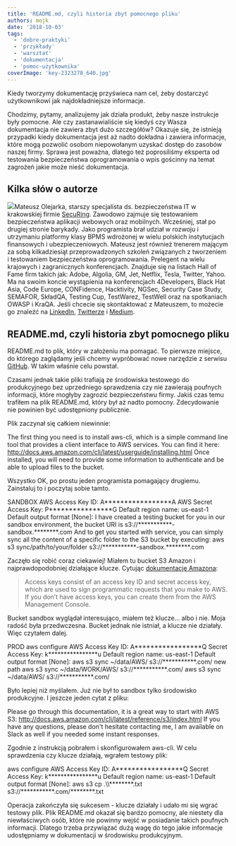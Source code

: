 ```yaml
---
title: 'README.md, czyli historia zbyt pomocnego pliku'
authors: mojk
date: '2018-10-03'
tags:
  - 'dobre-praktyki'
  - 'przykłady'
  - 'warsztat'
  - 'dokumentacja'
  - 'pomoc-użytkownika'
coverImage: 'key-2323278_640.jpg'
---
```


Kiedy tworzymy dokumentację przyświeca nam cel, żeby dostarczyć użytkownikowi
jak najdokładniejsze informacje.

<!--truncate-->

Chodzimy, pytamy, analizujemy jak działa produkt, żeby nasze instrukcje były
pomocne. Ale czy zastanawialiście się kiedyś czy Wasza dokumentacja nie zawiera
zbyt dużo szczegółów? Okazuje się, że istnieją przypadki kiedy dokumentacja jest
aż nadto dokładna i zawiera informacje, które mogą pozwolić osobom niepowołanym
uzyskać dostęp do zasobów naszej firmy. Sprawa jest poważna, dlatego też
poprosiliśmy eksperta od testowania bezpieczeństwa oprogramowania o wpis
gościnny na temat zagrożeń jakie może nieść dokumentacja.

## Kilka słów o autorze

![](images/DSC_7675_fot_klaudyna_schubert-200x300.jpg)Mateusz Olejarka, starszy
specjalista ds. bezpieczeństwa IT w krakowskiej firmie
[SecuRing](https://www.securing.pl). Zawodowo zajmuje się testowaniem
bezpieczeństwa aplikacji webowych oraz mobilnych. Wcześniej, stał po drugiej
stronie barykady. Jako programista brał udział w rozwoju i utrzymaniu platformy
klasy BPMS wdrożonej w wielu polskich instytucjach finansowych i
ubezpieczeniowych. Mateusz jest również trenerem mającym za sobą kilkadziesiąt
przeprowadzonych szkoleń związanych z tworzeniem i testowaniem bezpieczeństwa
oprogramowania. Prelegent na wielu krajowych i zagranicznych konferencjach.
Znajduje się na listach Hall of Fame firm takich jak: Adobe, Algolia, GM, Jet,
Netflix, Tesla, Twitter, Yahoo. Ma na swoim koncie wystąpienia na konferencjach
4Developers, Black Hat Asia, Code Europe, CONFidence, Hacktivity, NGSec,
Security Case Study, SEMAFOR, SkładQA, Testing Cup, TestWarez, TestWell oraz na
spotkaniach OWASP i KraQA. Jeśli chcecie się skontaktować z Mateuszem, to
możecie go znaleźć na [LinkedIn](https://www.linkedin.com/in/molejarka),
[Twitterze](https://twitter.com/@molejarka) i
[Medium](https://medium.com/@mateusz.olejarka).

## README.md, czyli historia zbyt pomocnego pliku

README.md to plik, który w założeniu ma pomagać. To pierwsze miejsce, do którego
zaglądamy jeśli chcemy wypróbować nowe narzędzie z serwisu
[GitHub](https://www.google.pl/search?q=inurl%3AREADME.md+site%3Agithub.com). W
takim właśnie celu powstał.

Czasami jednak takie pliki trafiają ze środowiska testowego do produkcyjnego bez
uprzedniego sprawdzenia czy nie zawierają poufnych informacji, które mogłyby
zagrozić bezpieczeństwu firmy. Jakiś czas temu trafiłem na plik README.md, który
był aż nadto pomocny. Zdecydowanie nie powinien być udostępniony publicznie.

Plik zaczynał się całkiem niewinnie:

The first thing you need is to install aws-cli, which is a simple command line
tool that provides a client interface to AWS services. You can find it here:
http://docs.aws.amazon.com/cli/latest/userguide/installing.html Once installed,
you will need to provide some information to authenticate and be able to upload
files to the bucket.

Wszystko OK, po prostu jeden programista pomagający drugiemu. Zainstaluj to i
poczytaj sobie tamto.

SANDBOX AWS Access Key ID: A\*\*\*\*\*\*\*\*\*\*\*\*\*\*\*\*\*A AWS Secret
Access Key: P\*\*\*\*\*\*\*\*\*\*\*\*\*\*\*\*G Default region name: us-east-1
Default output format \[None\]: I have created a testing bucket for you in our
sandbox environment, the bucket URI is
s3://\*\*\*\*\*\*\*\*\*\*\*-sandbox.\*\*\*\*\*\*\*\*.com And to get you started
with service, you can simply sync all the content of a specific folder to the S3
bucket by executing: aws s3 sync/path/to/your/folder
s3://\*\*\*\*\*\*\*\*\*\*\*-sandbox.\*\*\*\*\*\*\*\*.com

Zaczęło się robić coraz ciekawiej! Miałem tu bucket S3 Amazon i
najprawdopodobniej działające klucze. Cytując
[dokumentację Amazona](https://docs.aws.amazon.com/cli/latest/userguide/cli-chap-getting-started.html):

> Access keys consist of an access key ID and secret access key, which are used
> to sign programmatic requests that you make to AWS. If you don’t have access
> keys, you can create them from the AWS Management Console.

Bucket sandbox wyglądał interesująco, miałem też klucze... albo i nie. Moja
radość była przedwczesna. Bucket jednak nie istniał, a klucze nie działały. Więc
czytałem dalej.

PROD aws configure AWS Access Key ID: A\*\*\*\*\*\*\*\*\*\*\*\*\*\*\*\*\*Q
Secret Access Key: k\*\*\*\*\*\*\*\*\*\*\*\*\*\*\*\*u Default region name:
us-east-1 Default output format \[None\]: aws s3 sync ~/data/AWS/
s3://\*\*\*\*\*\*\*\*\*\*\*.com/ new path aws s3 sync ~/data/WORK/AWS/
s3://\*\*\*\*\*\*\*\*\*\*\*.com/ aws s3 sync ~/data/AWS/
s3://\*\*\*\*\*\*\*\*\*\*\*.com/

Było lepiej niż myślałem. Już nie był to sandbox tylko środowisko produkcyjne. I
jeszcze jeden cytat z pliku:

Please go through this documentation, it is a great way to start with AWS S3:
http://docs.aws.amazon.com/cli/latest/reference/s3/index.html If you have any
questions, please don't hesitate contacting me, I am available on Slack as well
if you needed some instant responses.

Zgodnie z instrukcją pobrałem i skonfigurowałem aws-cli. W celu sprawdzenia czy
klucze działają, wgrałem testowy plik:

aws configure AWS Access Key ID: A\*\*\*\*\*\*\*\*\*\*\*\*\*\*\*\*\*Q Secret
Access Key: k\*\*\*\*\*\*\*\*\*\*\*\*\*\*\*\*u Default region name: us-east-1
Default output format \[None\]: aws s3 cp .\\\\\*\*\*\*\*\*\*\*.txt
s3://\*\*\*\*\*\*\*\*\*\*\*.com/\*\*\*\*\*\*\*\*.txt

Operacja zakończyła się sukcesem - klucze działały i udało mi się wgrać testowy
plik. Plik README.md okazał się bardzo pomocny, ale niestety dla niewłaściwych
osób, które nie powinny wejść w posiadanie takich poufnych informacji. Dlatego
trzeba przywiązać dużą wagę do tego jakie informacje udostępniamy w dokumentacji
w środowisku produkcyjnym.
